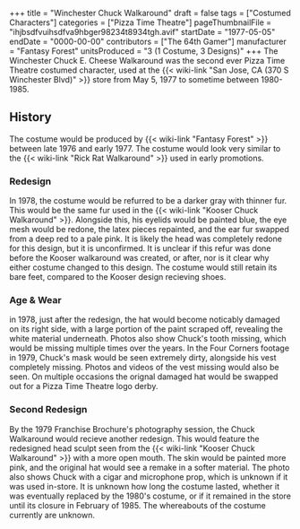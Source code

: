 +++
title = "Winchester Chuck Walkaround"
draft = false
tags = ["Costumed Characters"]
categories = ["Pizza Time Theatre"]
pageThumbnailFile = "ihjbsdfvuihsdfva9hbger98234t8934tgh.avif"
startDate = "1977-05-05"
endDate = "0000-00-00"
contributors = ["The 64th Gamer"]
manufacturer = "Fantasy Forest"
unitsProduced = "3 (1 Costume, 3 Designs)"
+++
The Winchester Chuck E. Cheese Walkaround was the second ever Pizza Time Theatre costumed character, used at the {{< wiki-link "San Jose, CA (370 S Winchester Blvd)" >}} store from May 5, 1977 to sometime between 1980-1985.

## History

The costume would be produced by {{< wiki-link "Fantasy Forest" >}} between late 1976 and early 1977. The costume would look very similar to the {{< wiki-link "Rick Rat Walkaround" >}} used in early promotions.

### Redesign

In 1978, the costume would be refurred to be a darker gray with thinner fur. This would be the same fur used in the {{< wiki-link "Kooser Chuck Walkaround" >}}. Alongside this, his eyelids would be painted blue, the eye mesh would be redone, the latex pieces repainted, and the ear fur swapped from a deep red to a pale pink. It is likely the head was completely redone for this design, but it is unconfirmed. It is unclear if this refur was done before the Kooser walkaround was created, or after, nor is it clear why either costume changed to this design. The costume would still retain its bare feet, compared to the Kooser design recieving shoes.

### Age & Wear

in 1978, just after the redesign, the hat would become noticably damaged on its right side, with a large portion of the paint scraped off, revealing the white material underneath. Photos also show Chuck's tooth missing, which would be missing multiple times over the years. In the Four Corners footage in 1979, Chuck's mask would be seen extremely dirty, alongside his vest completely missing. Photos and videos of the vest missing would also be seen. On multiple occasions the orignal damaged hat would be swapped out for a Pizza Time Theatre logo derby.

### Second Redesign

By the 1979 Franchise Brochure's photography session, the Chuck Walkaround would recieve another redesign. This would feature the redesigned head sculpt seen from the {{< wiki-link "Kooser Chuck Walkaround" >}} with a more open mouth. The skin would be painted more pink, and the original hat would see a remake in a softer material. The photo also shows Chuck with a cigar and microphone prop, which is unknown if it was used in-store. It is unknown how long the costume lasted, whether it was eventually replaced by the 1980's costume, or if it remained in the store until its closure in February of 1985. The whereabouts of the costume currently are unknown.
